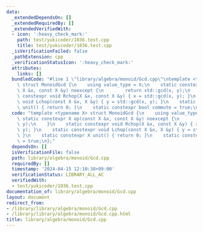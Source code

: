 ```yaml
---
data:
  _extendedDependsOn: []
  _extendedRequiredBy: []
  _extendedVerifiedWith:
  - icon: ':heavy_check_mark:'
    path: test/yukicoder/1036.test.cpp
    title: test/yukicoder/1036.test.cpp
  _isVerificationFailed: false
  _pathExtension: cpp
  _verificationStatusIcon: ':heavy_check_mark:'
  attributes:
    links: []
  bundledCode: "#line 1 \"library/algebra/monoid/Gcd.cpp\"\ntemplate <typename X>\
    \ struct MonoidGcd {\n    using value_type = X;\n    static constexpr X op(const\
    \ X &x, const X &y) noexcept {\n        return std::gcd(x, y);\n    }\n    static\
    \ constexpr void Rchop(X &x, const X &y) { x = std::gcd(x, y); }\n    static constexpr\
    \ void Lchop(const X &x, X &y) { y = std::gcd(x, y); }\n    static constexpr X\
    \ unit() { return 0; }\n    static constexpr bool commute = true;\n};\n"
  code: "template <typename X> struct MonoidGcd {\n    using value_type = X;\n   \
    \ static constexpr X op(const X &x, const X &y) noexcept {\n        return std::gcd(x,\
    \ y);\n    }\n    static constexpr void Rchop(X &x, const X &y) { x = std::gcd(x,\
    \ y); }\n    static constexpr void Lchop(const X &x, X &y) { y = std::gcd(x, y);\
    \ }\n    static constexpr X unit() { return 0; }\n    static constexpr bool commute\
    \ = true;\n};"
  dependsOn: []
  isVerificationFile: false
  path: library/algebra/monoid/Gcd.cpp
  requiredBy: []
  timestamp: '2024-04-15 12:10:38+09:00'
  verificationStatus: LIBRARY_ALL_AC
  verifiedWith:
  - test/yukicoder/1036.test.cpp
documentation_of: library/algebra/monoid/Gcd.cpp
layout: document
redirect_from:
- /library/library/algebra/monoid/Gcd.cpp
- /library/library/algebra/monoid/Gcd.cpp.html
title: library/algebra/monoid/Gcd.cpp
---
```

